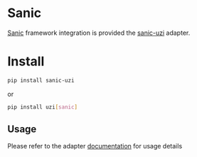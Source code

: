 # Sanic

[Sanic](https://sanic.dev/) framework integration is provided the 
[sanic-uzi](https://github.com/pyuzi/sanic-uzi) adapter.


# Install

```bash
pip install sanic-uzi
```

or

```bash
pip install uzi[sanic]
```


## Usage

Please refer to the adapter [documentation](https://pyuzi.github.io/sanic-uzi/) 
for usage details


